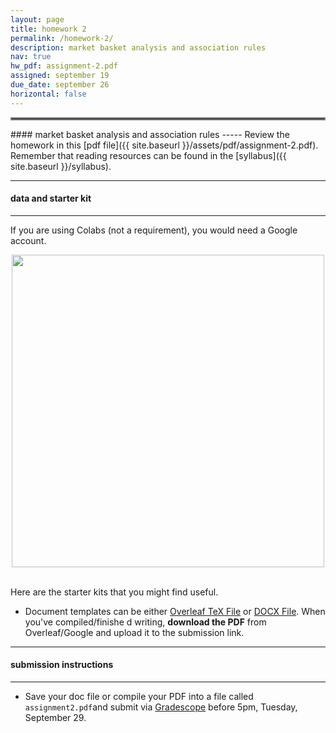 ```yaml
---
layout: page
title: homework 2
permalink: /homework-2/
description: market basket analysis and association rules
nav: true
hw_pdf: assignment-2.pdf
assigned: september 19
due_date: september 26
horizontal: false
---
```


<hr style="border:2px solid gray">
#### market basket analysis and association rules
-----
Review the homework in this [pdf file]({{ site.baseurl }}/assets/pdf/assignment-2.pdf). Remember that reading resources can be found in the [syllabus]({{ site.baseurl }}/syllabus).

-----
#### data and starter kit
-----

If you are using Colabs (not a requirement), you would need a Google account.

<center>
<img 
  src="https://nedevelopment.com/sites/default/files/Westgate-Market_Basket_hero.png"
  width="500" height="auto">
</center>
<br>

Here are the starter kits that you might find useful.

* Document templates can be either [Overleaf TeX File](https://www.overleaf.com/read/gbwryydmdjhv) or [DOCX File](https://docs.google.com/document/d/1Q8fpJo-gF_L0_TwUdw5E7x7faOAStK4n). When you've compiled/finishe
d writing, **download the PDF** from Overleaf/Google and upload it to the submission link. 

-----
#### submission instructions
-----

* Save your doc file or compile your PDF into a file called `assignment2.pdf`and submit via  [Gradescope](https://www.gradescope.com/courses/583114) before 5pm, Tuesday, September 29.


<!--
<br><br><br>
<hr style="border:2px solid gray">
#### project checkpoint
-----

Each week, there will be a checkpoint for your project so that you are on track to turn in the project at the end of the semester. This week

* start thinking about what types of topics you're interested in researching. Write a three of them down and explain what interests you about them.
-->
